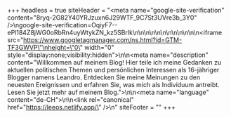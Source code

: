 +++
headless = true
siteHeader = "<meta name=\"google-site-verification\" content=\"8ryq-2G82Y40YRJzuxn6J29WTF_9C7St3UVre3b_3Y0\" />\ngoogle-site-verification=OqiyF7--ePl184Z8jWG0oRbRn4uyWtykZN_kz5SBrIk\n\n<!-- Google Analytics -->\n<script>\n(function(i,s,o,g,r,a,m){i['GoogleAnalyticsObject']=r;i[r]=i[r]||function(){\n(i[r].q=i[r].q||[]).push(arguments)},i[r].l=1*new Date();a=s.createElement(o),\nm=s.getElementsByTagName(o)[0];a.async=1;a.src=g;m.parentNode.insertBefore(a,m)\n})(window,document,'script','https://www.google-analytics.com/analytics.js','ga');\n\nga('create', 'UA-XXXXX-Y', 'auto');\nga('send', 'pageview');\n</script>\n<!-- End Google Analytics -->\n\n<!-- Google Tag Manager -->\n<script>(function(w,d,s,l,i){w[l]=w[l]||[];w[l].push({'gtm.start':\nnew Date().getTime(),event:'gtm.js'});var f=d.getElementsByTagName(s)[0],\nj=d.createElement(s),dl=l!='dataLayer'?'&l='+l:'';j.async=true;j.src=\n'https://www.googletagmanager.com/gtm.js?id='+i+dl;f.parentNode.insertBefore(j,f);\n})(window,document,'script','dataLayer','GTM-TF3GWVP');</script>\n<!-- End Google Tag Manager -->\n\n<!-- Google tag (gtag.js) -->\n<script async src=\"https://www.googletagmanager.com/gtag/js?id=G-E3Q0V3LFZS\"></script>\n<script>\n  window.dataLayer = window.dataLayer || [];\n  function gtag(){dataLayer.push(arguments);}\n  gtag('js', new Date());\n\n  gtag('config', 'G-E3Q0V3LFZS');\n</script>\n\n<body>\n<!-- Google Tag Manager (noscript) -->\n<noscript><iframe src=\"https://www.googletagmanager.com/ns.html?id=GTM-TF3GWVP\"\nheight=\"0\" width=\"0\" style=\"display:none;visibility:hidden\"></iframe></noscript>\n<!-- End Google Tag Manager (noscript) -->\n<meta name=\"description\" content=\"Willkommen auf meinem Blog! Hier teile ich meine Gedanken zu aktuellen politischen Themen und persönlichen Interessen als 16-jähriger Blogger namens Leandro. Entdecken Sie meine Meinungen zu den neuesten Ereignissen und erfahren Sie, was mich als Individuum antreibt. Lesen Sie jetzt mehr auf meinem Blog.\">\n\n<meta name=\"language\" content=\"de-CH\">\n<title>Leandros Blog - Meinungen zu aktuellen politischen Themen und persönlichen Interessen</title>\n<link rel=\"canonical\" href=\"https://leeos.netlify.app/\" />\n"
siteFooter = ""
+++
